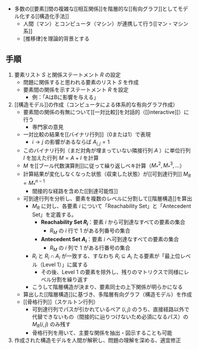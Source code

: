 - 多数の[[要素]]間の複雑な[[相互関係]]を階層的な[[有向グラフ]]としてモデル化する[[構造化手法]]
	- 人間（マン）とコンピュータ（マシン）が連携して行う[[マン・マシン系]]
	- [推移律]を理論的背景とする

## 手順
1. 要素リスト $S$ と関係ステートメント $R$ の設定
	- 問題に関係すると思われる要素のリスト $S$ を作成
	- 要素間の関係を示すステートメント $R$ を設定
		- 例：「AはBに影響を与える」
2. [[構造モデル]]の作成（コンピュータによる体系的な有向グラフ作成）
	- 要素間の関係の有無について[[一対比較]]を対話的（[[interactive]]）に行う
		- 専門家の意見
	- 一対比較の結果を[[バイナリ行列]]（0または1）で表現
		- $i→j$ の影響があるならば $A_{i,j}=1$
	- このバイナリ行列（まだ対角が埋まっていない隣接行列 $A$ ）に単位行列 $I$ を加えた行列 $M=A+I$ を計算
	- $M$ を[[ブール代数演算則]]に従って繰り返しベキ計算（$M_*^2, M_*^3, ...$）
	- 計算結果が変化しなくなった状態（収束した状態）が[[可到達行列]] $M_R=M_*^{n-1}$
		- 間接的な経路を含めた[[到達可能性]]
	- 可到達行列を分析し、要素を複数のレベルに分割して[[階層構造]]を算出
		- $M_R$ に対し、各要素 $i$ について「Reachability Set」と「Antecedent Set」を定義する。
		    - **Reachability Set  $R_i$**：要素 $i$ から可到達なすべての要素の集合
			    - $R_M$ の $i$ 行で $1$ がある列番号の集合
		    - **Antecedent Set $A_i$**：要素 $i$ へ可到達なすべての要素の集合
			    - $R_M$ の $i$ 列で $1$ がある行番号の集合
		- $R_i$ と $R_i \cap A_i$ が一致する、すなわち $R_i\subseteq A_i$ たる要素が「最上位レベル（Level 1）」に属する
		    - その後、Level 1 の要素を除外し、残りのマトリクスで同様にレベル分割を繰り返す
		- こうして階層構造が決まり、要素同士の上下関係が明らかになる
	- 算出した[[階層構造]]に基づき、多階層有向グラフ（構造モデル）を作成
	- [[骨格行列]]（スケルトン行列）
		- 可到達行列でパスが引かれているペア $(i,j)$ のうち、直接経路以外で代替できないもの（間接的に辿りつけないため必須になるパス）の $M_R(i,j)$ のみ残す
		- 骨格行列を用いて、主要な関係を抽出・図示することも可能
3.   作成された構造モデルを人間が解釈し、問題の理解を深める、適宜修正